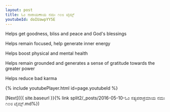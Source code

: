 ```yaml
---
layout: post
title: ಓಂ ನಾರಾಯಣಾಯ ನಮಃ ೧೦೮ ಟೈಮ್ಸ್
youtubeId: doIUawpYY5E
---
```

 
 
Helps get goodness, bliss and peace and God's blessings
 
Helps remain focused, help generate inner energy 
 
Helps boost physical and mental health 
 
Helps remain grounded and generates a sense of gratitude towards the greater power 
 
Helps reduce bad karma
 
 
 
 


{% include youtubePlayer.html id=page.youtubeId %}
 
[Next]({{ site.baseurl }}{% link  split2/_posts/2016-05-10-ಓಂ ಸತ್ಯಪರಾಕ್ರಮಾಯ ನಮಃ ೧೦೮ ಟೈಮ್ಸ್.md%})
 
